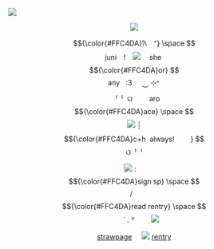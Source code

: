 ![](https://64.media.tumblr.com/609b757237daffc4eb93ae65f98638e6/4bc68a24218aca52-8f/s1280x1920/2b253dc72e8b73a6b455544ffe3c2d224ed41ace.pnj)
<p align="center"

![](https://komarev.com/ghpvc/?username=twohundredshots&color=FFC4DA&label=)
<p align="center"

$${\color{#FFC4DA}𐙚　⁺}  \space $$ juni　!　![](https://64.media.tumblr.com/62ab1916e3442cae36340ec52f6ae2e0/3c2c210dbc46ea24-d9/s75x75_c1/2ce8de674f3554cb3a7e37e585d6fb9663cd8cf7.webp)　‎ she‎‎ ‎  $${\color{#FFC4DA}or}  $$‎ ‎ ‎any 	‎ ‎ :3‎ ‎ ‎ ‎ ‎ ⏝ ⊹ᐢ⠀
<p align="center"

　⁽‎ ‎ ⁠⁽‎ ‎ ⁠ଘ‎ 	‎ ‎ ‎ ‎ 　aro $${\color{#FFC4DA}ace}  \space $$ ![](https://64.media.tumblr.com/49c50c4c7c59c33405f3d411a5576a4c/3c2c210dbc46ea24-64/s75x75_c1/0f05324837c1514de02a235a4befac40f81e6e90.pnj)‎‎ ‎ ‎ ‎ ‎ ┊　 $${\color{#FFC4DA}c+h ‎ always!  　　}   $$ ଓ‎ ‎‎ ⁠⁾⁠‎ ‎ ⁾
<p align="center"

![](https://64.media.tumblr.com/d7140da40f1b7ae0e424ac3d5d615c49/f30a91219708cbdc-40/s100x200/d0d572088c803c13a9e89789d49a3a3c64d4d554.gifv) ‎ ‎ ‎ :‎ ‎ ‎ ‎ ‎  $${\color{#FFC4DA}sign‎ sp‎‎}  \space $$ / ‎ ‎ ‎ $${\color{#FFC4DA}read‎ rentry}  \space $$   　　˙ . ꒷ 　　![](https://64.media.tumblr.com/8e8bae7c8826dab2afbc6dcb2a260f9f/ef3796930a4ac20c-e4/s75x75_c1/d253f28a8b28875239e75e1000f3716eefeda43e.gifv)
<p align="center"

[strawpage](https://spireofdeciet.straw.page/)‎ ‎ ‎ ‎ ‎ ![](https://64.media.tumblr.com/d7cd07e2e7d71d921c2e930156d117ed/c6e913aea8c8a172-c8/s75x75_c1/61bbc6209d0f5e4beed0c26b2568491756b1bf09.gifv)‎ ‎ ‎ ‎ ‎ ‎ ‎ [rentry](https://rentry.co/twohundredshots)
